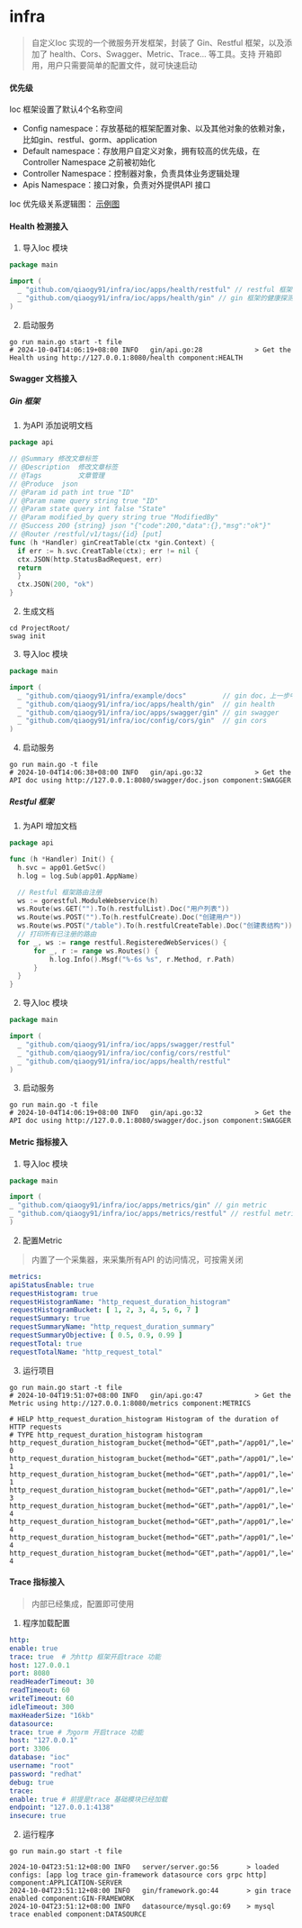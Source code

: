 # infra
> 自定义Ioc 实现的一个微服务开发框架，封装了 Gin、Restful 框架，以及添加了 health、Cors、Swagger、Metric、Trace... 等工具。支持
> 开箱即用，用户只需要简单的配置文件，就可快速启动

#### 优先级
Ioc 框架设置了默认4个名称空间
- Config namespace：存放基础的框架配置对象、以及其他对象的依赖对象，比如gin、restful、gorm、application
- Default namespace：存放用户自定义对象，拥有较高的优先级，在Controller Namespace 之前被初始化
- Controller Namespace：控制器对象，负责具体业务逻辑处理
- Apis Namespace：接口对象，负责对外提供API 接口

Ioc 优先级关系逻辑图：
[示例图](docs/priority.drawio)

#### Health 检测接入
1. 导入Ioc 模块
```go
package main

import (
  _ "github.com/qiaogy91/infra/ioc/apps/health/restful" // restful 框架的健康探测服务
  _ "github.com/qiaogy91/infra/ioc/apps/health/gin" // gin 框架的健康探测服务，二选一
)
```

2. 启动服务
```shell
go run main.go start -t file
# 2024-10-04T14:06:19+08:00 INFO   gin/api.go:28             > Get the Health using http://127.0.0.1:8080/health component:HEALTH
```

#### Swagger 文档接入
##### Gin 框架
1. 为API 添加说明文档
```go
package api

// @Summary 修改文章标签
// @Description  修改文章标签
// @Tags         文章管理
// @Produce  json
// @Param id path int true "ID"
// @Param name query string true "ID"
// @Param state query int false "State"
// @Param modified_by query string true "ModifiedBy"
// @Success 200 {string} json "{"code":200,"data":{},"msg":"ok"}"
// @Router /restful/v1/tags/{id} [put]
func (h *Handler) ginCreatTable(ctx *gin.Context) {
  if err := h.svc.CreatTable(ctx); err != nil {
  ctx.JSON(http.StatusBadRequest, err)
  return
  }
  ctx.JSON(200, "ok")
}
```

2. 生成文档
```shell
cd ProjectRoot/
swag init
```
3. 导入Ioc 模块
```go
package main

import (
  _ "github.com/qiaogy91/infra/example/docs"         // gin doc，上一步中生成的文档在项目根路径下 docs
  _ "github.com/qiaogy91/infra/ioc/apps/health/gin"  // gin health
  _ "github.com/qiaogy91/infra/ioc/apps/swagger/gin" // gin swagger
  _ "github.com/qiaogy91/infra/ioc/config/cors/gin"  // gin cors
)
```
4. 启动服务
```shell
go run main.go -t file
# 2024-10-04T14:06:38+08:00 INFO   gin/api.go:32             > Get the API doc using http://127.0.0.1:8080/swagger/doc.json component:SWAGGER
```

##### Restful 框架
1. 为API 增加文档
```go
package api

func (h *Handler) Init() {
  h.svc = app01.GetSvc()
  h.log = log.Sub(app01.AppName)

  // Restful 框架路由注册
  ws := gorestful.ModuleWebservice(h)
  ws.Route(ws.GET("").To(h.restfulList).Doc("用户列表"))
  ws.Route(ws.POST("").To(h.restfulCreate).Doc("创建用户"))
  ws.Route(ws.POST("/table").To(h.restfulCreateTable).Doc("创建表结构"))
  // 打印所有已注册的路由
  for _, ws := range restful.RegisteredWebServices() {
      for _, r := range ws.Routes() {
          h.log.Info().Msgf("%-6s %s", r.Method, r.Path)
      }
  }
}
```
2. 导入Ioc 模块
```go
package main

import (
  _ "github.com/qiaogy91/infra/ioc/apps/swagger/restful"
  _ "github.com/qiaogy91/infra/ioc/config/cors/restful"
  _ "github.com/qiaogy91/infra/ioc/apps/health/restful"
)
```
3. 启动服务
```shell
go run main.go -t file 
# 2024-10-04T14:06:19+08:00 INFO   gin/api.go:32             > Get the API doc using http://127.0.0.1:8080/swagger/doc.json component:SWAGGER
```

#### Metric 指标接入
1. 导入Ioc 模块
```go
package main

import (
_ "github.com/qiaogy91/infra/ioc/apps/metrics/gin" // gin metric
_ "github.com/qiaogy91/infra/ioc/apps/metrics/restful" // restful metric，二选一
)
```

2. 配置Metric 
> 内置了一个采集器，来采集所有API 的访问情况，可按需关闭
```yaml 
metrics:
apiStatusEnable: true
requestHistogram: true
requestHistogramName: "http_request_duration_histogram"
requestHistogramBucket: [ 1, 2, 3, 4, 5, 6, 7 ]
requestSummary: true
requestSummaryName: "http_request_duration_summary"
requestSummaryObjective: [ 0.5, 0.9, 0.99 ]
requestTotal: true
requestTotalName: "http_request_total"
```
3. 运行项目
```shell
go run main.go start -t file 
# 2024-10-04T19:51:07+08:00 INFO   gin/api.go:47             > Get the Metric using http://127.0.0.1:8080/metrics component:METRICS
```
```text
# HELP http_request_duration_histogram Histogram of the duration of HTTP requests
# TYPE http_request_duration_histogram histogram
http_request_duration_histogram_bucket{method="GET",path="/app01/",le="1"} 0
http_request_duration_histogram_bucket{method="GET",path="/app01/",le="2"} 1
http_request_duration_histogram_bucket{method="GET",path="/app01/",le="3"} 1
http_request_duration_histogram_bucket{method="GET",path="/app01/",le="4"} 3
http_request_duration_histogram_bucket{method="GET",path="/app01/",le="5"} 4
http_request_duration_histogram_bucket{method="GET",path="/app01/",le="6"} 4
http_request_duration_histogram_bucket{method="GET",path="/app01/",le="7"} 4
http_request_duration_histogram_bucket{method="GET",path="/app01/",le="+Inf"} 4
```

#### Trace 指标接入
> 内部已经集成，配置即可使用
1. 程序加载配置
```yaml
http:
enable: true
trace: true  # 为http 框架开启trace 功能
host: 127.0.0.1
port: 8080
readHeaderTimeout: 30
readTimeout: 60
writeTimeout: 60
idleTimeout: 300
maxHeaderSize: "16kb"
datasource:
trace: true # 为gorm 开启trace 功能
host: "127.0.0.1"
port: 3306
database: "ioc"
username: "root"
password: "redhat"
debug: true
trace:
enable: true # 前提是trace 基础模块已经加载
endpoint: "127.0.0.1:4138"
insecure: true
```
2. 运行程序
```shell
go run main.go start -t file
```
```text
2024-10-04T23:51:12+08:00 INFO   server/server.go:56       > loaded configs: [app log trace gin-framework datasource cors grpc http] component:APPLICATION-SERVER
2024-10-04T23:51:12+08:00 INFO   gin/framework.go:44       > gin trace enabled component:GIN-FRAMEWORK
2024-10-04T23:51:12+08:00 INFO   datasource/mysql.go:69    > mysql trace enabled component:DATASOURCE
```